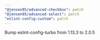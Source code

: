 ```yaml
---
"@jensen95/advanced-checkbox": patch
"@jensen95/advanced-select": patch
"eslint-config-custom": patch
---
```


Bump eslint-config-turbo from 1.13.3 to 2.0.5

